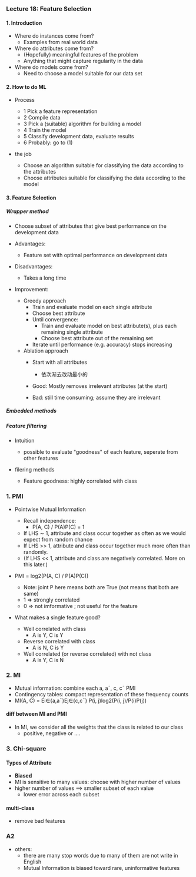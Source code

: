 ### Lecture 18: Feature Selection

#### 1. Introduction
+ Where do instances come from?
  - Examples from real world data
+ Where do attributes come from?
  - (Hopefully) meaningful features of the problem 
  - Anything that might capture regularity in the data
+ Where do models come from?
  - Need to choose a model suitable for our data set


#### 2. How to do ML
+ Process
  - 1 Pick a feature representation
  - 2 Compile data
  - 3 Pick a (suitable) algorithm for building a model
  - 4 Train the model
  - 5 Classify development data, evaluate results
  - 6 Probably: go to (1)

+ the job
  - Choose an algorithm suitable for classifying the data according to the attributes
  - Choose attributes suitable for classifying the data according to the model

#### 3. Feature Selection
##### Wrapper method
  - Choose subset of attributes that give best performance on the development data
+ Advantages:
  - Feature set with optimal performance on development data
+ Disadvantages:
  - Takes a long time

+ Improvement:
  - Greedy approach
    - Train and evaluate model on each single attribute
    - Choose best attribute
    - Until convergence:
      - Train and evaluate model on best attribute(s), plus each remaining single attribute
      - Choose best attribute out of the remaining set
    - Iterate until performance (e.g. accuracy) stops increasing
  - Ablation approach
    - Start with all attributes
      - 依次渐去改动最小的

    - Good: Mostly removes irrelevant attributes (at the start)
    - Bad: still time consuming; assume they are irrelevant

##### Embedded methods


##### Feature filtering
+ Intuition
  - possible to evaluate "goodness" of each feature, seperate from other features

+ filering methods
  - Feature goodness: highly correlated with class

### 1. PMI
+ Pointwise Mutual Information
  - Recall independence:
    - P(A, C) / P(A)P(C) = 1
  - If LHS ∼ 1, attribute and class occur together as often as we would expect from random chance
  - If LHS >> 1, attribute and class occur together much more often than randomly.
  - (If LHS << 1, attribute and class are negatively correlated. More on this later.)

+ PMI = log2(P(A, C) / P(A)P(C))
  - Note: joint P here means both are True (not means that both are same)
  - 1 => strongly correlated
  - 0 => not imformative ; not useful for the feature

+ What makes a single feature good?
  - Well correlated with class
    - A is Y, C is Y
  - Reverse correlated with class
    - A is N, C is Y
  - Well correlated (or reverse correlated) with not class 
    - A is Y, C is N

### 2. MI
+ Mutual information: combine each a, a¯, c, c¯ PMI 
+ Contingency tables: compact representation of these frequency counts
+ MI(A, C) = Ei∈{a,a¯}Ej∈{c,c¯} P(i, j)log2(P(i, j)/P(i)P(j))


#### diff between MI and PMI
+ In MI, we consider all the weights that the class is related to our class
  - positive, negative or ....

### 3. Chi-square


#### Types of Attribute
+ **Biased**
+ MI is sensitive to many values: choose with higher number of values
+ higher number of values ==> smaller subset of each value
  - lower error across each subset

#### multi-class
+ remove bad features

### A2
+ others:
  - there are many stop words due to many of them are not write in English
  - Mutual Information is biased toward rare, uninformative features
